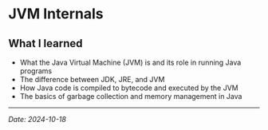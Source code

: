 # JVM Internals

## What I learned

- What the Java Virtual Machine (JVM) is and its role in running Java programs
- The difference between JDK, JRE, and JVM
- How Java code is compiled to bytecode and executed by the JVM
- The basics of garbage collection and memory management in Java

---

*Date: 2024-10-18*
